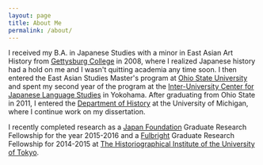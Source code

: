 ```yaml
---
layout: page
title: About Me
permalink: /about/
---
```



<p class="indent">I received my B.A. in Japanese Studies with a minor in East Asian Art History from <a href="https://www.gettysburg.edu/academics/catalog/programs/japanese.dot">Gettysburg College</a> in 2008, where I realized Japanese history had a hold on me and I wasn't quitting academia any time soon. I then entered the East Asian Studies Master's program at <a href="https://easc.osu.edu/degrees/eas-ma">Ohio State University</a> and spent my second year of the program at the <a href="https://web.stanford.edu/dept/IUC/cgi-bin/">Inter-University Center for Japanese Language Studies</a> in Yokohama. After graduating from Ohio State in 2011, I entered the <a href="https://lsa.umich.edu/history">Department of History</a> at the University of Michigan, where I continue work on my dissertation.</p>

<p class="indent">I recently completed research as a <a href="http://www.jpf.go.jp/e/">Japan Foundation</a> Graduate Research Fellowship for the year 2015-2016 and a <a href="https://us.fulbrightonline.org/">Fulbright</a> Graduate Research Fellowship for 2014-2015 at <a href="http://www.hi.u-tokyo.ac.jp/index-j.html">The Historiographical Institute of the University of Tokyo</a>.</p>
